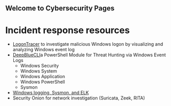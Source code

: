 ## Welcome to Cybersecurity Pages

# Incident response resources
- [LogonTracer](https://github.com/JPCERTCC/LogonTracer) to investigate malicious Windows logon by visualizing and analyzing Windows event log
- [DeepBlueCLI](https://github.com/sans-blue-team/DeepBlueCLI)a PowerShell Module for Threat Hunting via Windows Event Logs 
  - Windows Security
  - Windows System
  - Windows Application
  - Windows PowerShell
  - Sysmon
- [Windows logging, Sysmon, and ELK](https://www.youtube.com/watch?v=FeCSJBKYFBQ)
- Security Onion for network investigation (Suricata, Zeek, RITA)

